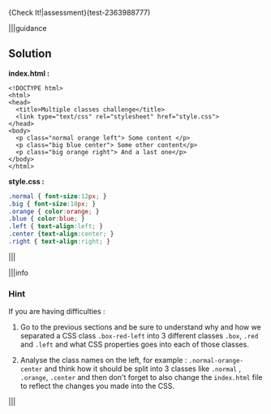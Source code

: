 {Check It!|assessment}(test-2363988777)

|||guidance

## Solution

**index.html :**

```
<!DOCTYPE html>
<html>
<head>
  <title>Multiple classes challenge</title>
  <link type="text/css" rel="stylesheet" href="style.css">
</head>
<body>
  <p class="normal orange left"> Some content </p>
  <p class="big blue center"> Some other content</p>
  <p class="big orange right"> And a last one</p>
</body>
</html>
````


**style.css :**

```css
.normal { font-size:12px; }
.big { font-size:18px; }
.orange { color:orange; }
.blue { color:blue; }
.left { text-align:left; }
.center {text-align:center; }
.right { text-align:right; }
```

|||


|||info
### Hint

If you are having difficulties : 

1) Go to the previous sections and be sure to understand why and how we separated a CSS class `.box-red-left` into 3 different classes `.box`, `.red` and `.left` and what CSS properties goes into each of those classes.

2) Analyse the class names on the left, for example :
`.normal-orange-center` and think how it should be split into 3 classes like `.normal` , `.orange`, `.center` and then don't forget to also change the `index.html` file to reflect the changes you made into the CSS.

|||


